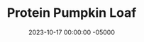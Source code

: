 ---
layout: post
title:  "Protein Pumpkin Loaf"
date:   2023-10-17 00:00:00 -05000
categories: 
- Recipes
- Protein Powder
permalink: /recipes/pumpkin-bread
image: /assets/Food/Protein Powder/Pumpkin Bread/pumpkin-bread-cover.jpg
ing: pumpkinbread-ing
facts: pumpkinbread-facts
Prep: 10
Rest: 
Cook: 60
Source1: https://www.youtube.com/watch?v=MjLAaG4PTis
Source2: 
tags: 
- pumpkin spice
- butternut squash
- sweet potatoo
- chia
- canned pumpkin
- pumpkin puree
- puree
- fall
- cinnamon
- ginger
- loaf
- bread
- cake
- whey
- pb2
- peanut flour
- chia
- oats
- oat flour
- nutmeg
Description: Fall season means pumpkin season, and this pumpkin loaf is full of protein, and with a good amount of fiber and healthy fats too. It's a great breakfast or dessert that I think you'll enjoy.  You should also try my other fruity protein cakes, such as <a href="banana-protein">Protein Banana Nut Bread</a>, <a href="apple-bread">Protein Apple Bread</a>, or <a href="carrot-cake">Layered Protein Carrot Cake</a>.  For more pumpkin recipes, see my <a href="pumpkin-pie">Perfect Protein Packed Pumpkin Pie</a>, <a href="pancake">Pumpkin Protein Pancakes</a>, or <a href="oats-pumpkin">Pumpkin Pie Protein Overnight Oats</a>
Instructions: 
- Blend all ingredients together in a food processor until smooth - canned pumpkin puree, quick oats, whey, PB2, chia seeds, peanut butter, baking powder, cinnamon, stevia, ginger, nutmeg, baking soda, and water<br><br>

- Transfer batter to a bread pan lined with parchment paper.<br><br>

- Bake at 350F for at least 60 minutes, or a toothpick to the center comes out clean. Let cook on a wire rack before slicing.<br><br>
- <center><img src="/assets/Food/Protein Powder/Pumpkin Bread/pumpkin-bread-3.jpg" alt="" class="instruction-image"></center>
---